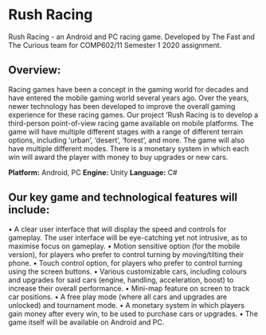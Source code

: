 # Rush Racing
Rush Racing - an Android and PC racing game. Developed by The Fast and The Curious team for COMP602/11 Semester 1 2020 assignment.

## Overview:
Racing games have been a concept in the gaming world for decades and have entered the mobile gaming world several years ago. Over the years, newer technology has been developed to improve the overall gaming experience for these racing games. 
Our project ‘Rush Racing is to develop a third-person point-of-view racing game available on mobile platforms. The game will have multiple different stages with a range of different terrain options, including ‘urban’, ‘desert’, ‘forest’, and more. The game will also have multiple different modes. There is a monetary system in which each win will award the player with money to buy upgrades or new cars.

**Platform:** Android, PC
**Engine:** Unity
**Language:** C#

## Our key game and technological features will include:
•	A clear user interface that will display the speed and controls for gameplay. The user interface will be eye-catching yet not intrusive, as to maximise focus on gameplay.
•	Motion sensitive option (for the mobile version), for players who prefer to control turning by moving/tilting their phone.
•	Touch control option, for players who prefer to control turning using the screen buttons.
•	Various customizable cars, including colours and upgrades for said cars (engine, handling, acceleration, boost) to increase their overall performance.
•	Mini-map feature on screen to track car positions.
•	A free play mode (where all cars and upgrades are unlocked) and tournament mode.
•	A monetary system in which players gain money after every win, to be used to purchase cars or upgrades.
•	The game itself will be available on Android and PC.
